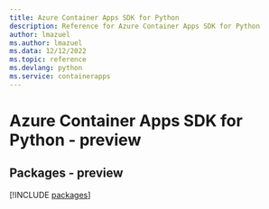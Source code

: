 ```yaml
---
title: Azure Container Apps SDK for Python
description: Reference for Azure Container Apps SDK for Python
author: lmazuel
ms.author: lmazuel
ms.data: 12/12/2022
ms.topic: reference
ms.devlang: python
ms.service: containerapps
---
```

# Azure Container Apps SDK for Python - preview
## Packages - preview
[!INCLUDE [packages](container-apps-index.md)]